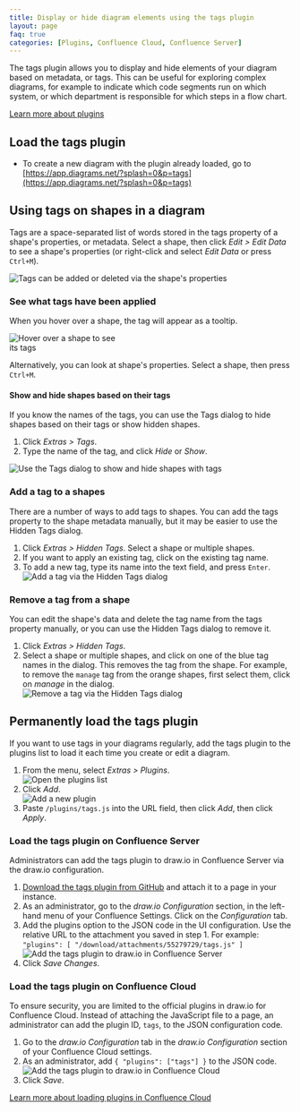 ```yaml
---
title: Display or hide diagram elements using the tags plugin
layout: page
faq: true
categories: [Plugins, Confluence Cloud, Confluence Server]
---
```


The tags plugin allows you to display and hide elements of your diagram based on metadata, or tags. This can be useful for exploring complex diagrams, for example to indicate which code segments run on which system, or which department is responsible for which steps in a flow chart.

[Learn more about plugins](/doc/faq/plugins.html)

## Load the tags plugin

* To create a new diagram with the plugin already loaded, go to [https://app.diagrams.net/?splash=0&p=tags](https://app.diagrams.net/?splash=0&p=tags)

## Using tags on shapes in a diagram

Tags are a space-separated list of words stored in the tags property of a shape's properties, or metadata. Select a shape, then click _Edit > Edit Data_ to see a shape's properties (or right-click and select _Edit Data_ or press ``Ctrl+M``).

<img src="/assets/img/blog/edit-data-tags.png" style="width=100%;max-width:400px;height:auto;" alt="Tags can be added or deleted via the shape's properties">

### See what tags have been applied

When you hover over a shape, the tag will appear as a tooltip.

<img src="/assets/img/blog/hover-tags-metadata.png" style="width=100%;max-width:200px;height:auto;" alt="Hover over a shape to see its tags">

Alternatively, you can look at shape's properties. Select a shape, then press ``Ctrl+M``.

#### Show and hide shapes based on their tags

If you know the names of the tags, you can use the Tags dialog to hide shapes based on their tags or show hidden shapes.

1. Click _Extras > Tags_.
2. Type the name of the tag, and click _Hide_ or _Show_.

<img src="/assets/img/blog/tags-dialog-show-hide.gif" style="max-width:100%;height:auto;" alt="Use the Tags dialog to show and hide shapes with tags">

### Add a tag to a shapes

There are a number of ways to add tags to shapes. You can add the tags property to the shape metadata manually, but it may be easier to use the Hidden Tags dialog.

1. Click _Extras > Hidden Tags_. Select a shape or multiple shapes.
2. If you want to apply an existing tag, click on the existing tag name.
3. To add a new tag, type its name into the text field, and press ``Enter``.
<br /><img src="/assets/img/blog/add-tags.png" style="max-width:100%;height:auto;" alt="Add a tag via the Hidden Tags dialog">

### Remove a tag from a shape

You can edit the shape's data and delete the tag name from the tags property manually, or you can use the Hidden Tags dialog to remove it.
1. Click _Extras > Hidden Tags_.
2. Select a shape or multiple shapes, and click on one of the blue tag names in the dialog. This removes the tag from the shape. For example, to remove the ``manage`` tag from the orange shapes, first select them, click on _manage_ in the dialog.
<br /><img src="/assets/img/blog/remove-tags.png" style="max-width:100%;height:auto;" alt="Remove a tag via the Hidden Tags dialog">

## Permanently load the tags plugin

If you want to use tags in your diagrams regularly, add the tags plugin to the plugins list to load it each time you create or edit a diagram.

1. From the menu, select _Extras > Plugins_.
<br /><img src="/assets/img/blog/extras-plugins.png" style="width=100%;max-width:400px;height:auto;" alt="Open the plugins list">
2. Click _Add_.
<br /><img src="/assets/img/blog/add-plugin.png" style="width=100%;max-width:200px;height:auto;" alt="Add a new plugin">
2. Paste ``/plugins/tags.js`` into the URL field, then click _Add_, then click _Apply_.


### Load the tags plugin on Confluence Server

Administrators can add the tags plugin to draw.io in Confluence Server via the draw.io configuration.

1. [Download the tags plugin from GitHub](https://github.com/jgraph/drawio/raw/master/src/main/webapp/plugins/tags.js) and attach it to a page in your instance.
2. As an administrator, go to the _draw.io Configuration_ section, in the left-hand menu of your Confluence Settings. Click on the _Configuration_ tab.
2. Add the plugins option to the JSON code in the UI configuration. Use the relative URL to the attachment you saved in step 1. For example: ``"plugins": [ "/download/attachments/55279729/tags.js" ]``
<br /><img src="/assets/img/blog/tags-plugin-confluence-server.png" style="max-width:100%;height:auto;" alt="Add the tags plugin to draw.io in Confluence Server">
3. Click _Save Changes_.

### Load the tags plugin on Confluence Cloud

To ensure security, you are limited to the official plugins in draw.io for Confluence Cloud. Instead of attaching the JavaScript file to a page, an administrator can add the plugin ID, ``tags``, to the JSON configuration code.

1. Go to the _draw.io Configuration_ tab in the _draw.io Configuration_ section of your Confluence Cloud settings.
2. As an administrator, add ``{ "plugins": ["tags"] }`` to the JSON code.
<br /><img src="/assets/img/blog/tags-plugin-confluence-cloud.png" style="max-width:100%;height:auto;" alt="Add the tags plugin to draw.io in Confluence Cloud">
3. Click _Save_.

[Learn more about loading plugins in Confluence Cloud](/doc/faq/custom-plugins-confluence-cloud.html)
